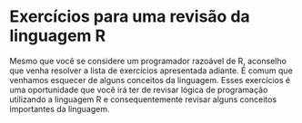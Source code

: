# Exercícios para uma revisão da linguagem R

Mesmo que você se considere um programador razoável de R, aconselho que venha resolver a lista de exercícios apresentada adiante. É comum que venhamos esquecer de alguns conceitos da linguagem. Esses exercícios é uma oportunidade que você irá ter de revisar lógica de programação utilizando a linguagem R e consequentemente revisar alguns conceitos importantes da linguagem.
